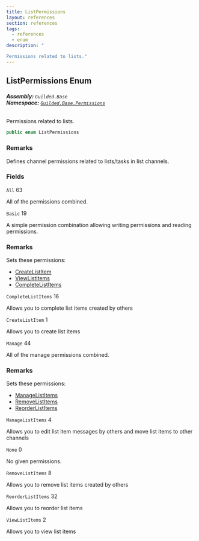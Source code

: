 ```yaml
---
title: ListPermissions
layout: references
section: references
tags:
  - references
  - enum
description: "

Permissions related to lists."
---
```


## ListPermissions Enum
###### **Assembly:** `Guilded.Base`<br/>**Namespace:** [`Guilded.Base.Permissions`](Guilded.Base.Permissions.md 'Guilded.Base.Permissions')

Permissions related to lists.

```csharp
public enum ListPermissions
```

### Remarks
  
Defines channel permissions related to lists/tasks in list channels.
### Fields

<a name='Guilded.Base.Permissions.ListPermissions.All'></a>

`All` 63

All of the permissions combined.

<a name='Guilded.Base.Permissions.ListPermissions.Basic'></a>

`Basic` 19

A simple permission combination allowing writing permissions and reading permissions.

### Remarks
  
Sets these permissions:  
- [CreateListItem](ListPermissions.md#Guilded.Base.Permissions.ListPermissions.CreateListItem 'Guilded.Base.Permissions.ListPermissions.CreateListItem')  
- [ViewListItems](ListPermissions.md#Guilded.Base.Permissions.ListPermissions.ViewListItems 'Guilded.Base.Permissions.ListPermissions.ViewListItems')  
- [CompleteListItems](ListPermissions.md#Guilded.Base.Permissions.ListPermissions.CompleteListItems 'Guilded.Base.Permissions.ListPermissions.CompleteListItems')

<a name='Guilded.Base.Permissions.ListPermissions.CompleteListItems'></a>

`CompleteListItems` 16

Allows you to complete list items created by others

<a name='Guilded.Base.Permissions.ListPermissions.CreateListItem'></a>

`CreateListItem` 1

Allows you to create list items

<a name='Guilded.Base.Permissions.ListPermissions.Manage'></a>

`Manage` 44

All of the manage permissions combined.

### Remarks
  
Sets these permissions:  
- [ManageListItems](ListPermissions.md#Guilded.Base.Permissions.ListPermissions.ManageListItems 'Guilded.Base.Permissions.ListPermissions.ManageListItems')  
- [RemoveListItems](ListPermissions.md#Guilded.Base.Permissions.ListPermissions.RemoveListItems 'Guilded.Base.Permissions.ListPermissions.RemoveListItems')  
- [ReorderListItems](ListPermissions.md#Guilded.Base.Permissions.ListPermissions.ReorderListItems 'Guilded.Base.Permissions.ListPermissions.ReorderListItems')

<a name='Guilded.Base.Permissions.ListPermissions.ManageListItems'></a>

`ManageListItems` 4

Allows you to edit list item messages by others and move list items to other channels

<a name='Guilded.Base.Permissions.ListPermissions.None'></a>

`None` 0

No given permissions.

<a name='Guilded.Base.Permissions.ListPermissions.RemoveListItems'></a>

`RemoveListItems` 8

Allows you to remove list items created by others

<a name='Guilded.Base.Permissions.ListPermissions.ReorderListItems'></a>

`ReorderListItems` 32

Allows you to reorder list items

<a name='Guilded.Base.Permissions.ListPermissions.ViewListItems'></a>

`ViewListItems` 2

Allows you to view list items